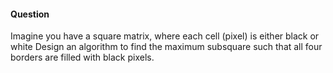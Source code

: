 #### Question

Imagine you have a square matrix, where each cell (pixel) is either black or white Design an algorithm to find the maximum subsquare such that all four borders are filled with black pixels.
